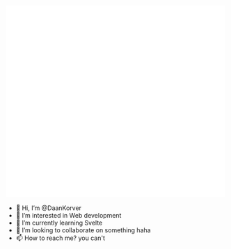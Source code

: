 ![Metrics](https://github.com/DaanKorver/DaanKorver/blob/master/github-metrics.svg)

- 👋 Hi, I’m @DaanKorver
- 👀 I’m interested in Web development
- 🌱 I’m currently learning Svelte
- 💞️ I’m looking to collaborate on something haha
- 📫 How to reach me? you can't

<!---
DaanKorver/DaanKorver is a ✨ special ✨ repository because its `README.md` (this file) appears on your GitHub profile.
You can click the Preview link to take a look at your changes.
--->
